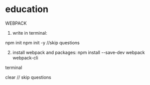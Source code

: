 # education

WEBPACK


1. write in terminal:

npm init
npm init -y  //skip questions


2. install webpack and packages:
npm install --save-dev webpack webpack-cli






terminal 

clear // skip questions
